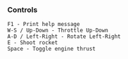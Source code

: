 ### Controls

    F1 - Print help message
    W-S / Up-Down - Throttle Up-Down
    A-D / Left-Right - Rotate Left-Right
    E - Shoot rocket
    Space - Toggle engine thrust

